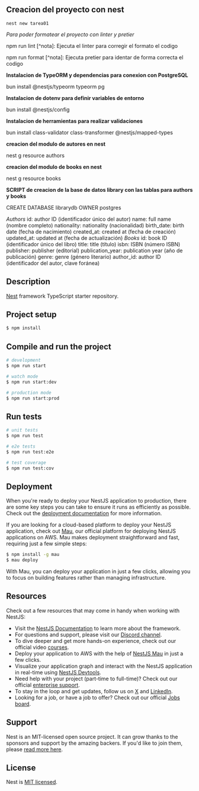 ## Creacion del proyecto con nest

    nest new tarea01

*Para poder formatear el proyecto con linter y pretier*

npm run lint
    [^nota]: Ejecuta el linter para corregir el formato el codigo

npm run format
    [^nota]: Ejecuta pretier para identar de forma correcta el codigo


**Instalacion de TypeORM y dependencias para conexion con PostgreSQL**

bun install @nestjs/typeorm typeorm pg

**Instalacion de dotenv para definir variables de entorno**

bun install @nestjs/config

**Instalacion de herramientas para realizar validaciones**

bun install class-validator class-transformer @nestjs/mapped-types

**creacion del modulo de autores en nest**

nest g resource authors

**creacion del modulo de books en nest**

nest g resource books

**SCRIPT de creacion de la base de datos library con las tablas para authors y books**

CREATE DATABASE librarydb OWNER postgres

*Authors*
id: author ID (identificador único del autor)
name: full name (nombre completo)
nationality: nationality (nacionalidad)
birth_date: birth date (fecha de nacimiento)
created_at: created at (fecha de creación)
updated_at: updated at (fecha de actualización) 
*Books*
id: book ID (identificador único del libro)
title: title (título)
isbn: ISBN (número ISBN)
publisher: publisher (editorial)
publication_year: publication year (año de publicación)
genre: genre (género literario)
author_id: author ID (identificador del autor, clave foránea)



## Description

[Nest](https://github.com/nestjs/nest) framework TypeScript starter repository.

## Project setup

```bash
$ npm install
```

## Compile and run the project

```bash
# development
$ npm run start

# watch mode
$ npm run start:dev

# production mode
$ npm run start:prod
```

## Run tests

```bash
# unit tests
$ npm run test

# e2e tests
$ npm run test:e2e

# test coverage
$ npm run test:cov
```

## Deployment

When you're ready to deploy your NestJS application to production, there are some key steps you can take to ensure it runs as efficiently as possible. Check out the [deployment documentation](https://docs.nestjs.com/deployment) for more information.

If you are looking for a cloud-based platform to deploy your NestJS application, check out [Mau](https://mau.nestjs.com), our official platform for deploying NestJS applications on AWS. Mau makes deployment straightforward and fast, requiring just a few simple steps:

```bash
$ npm install -g mau
$ mau deploy
```

With Mau, you can deploy your application in just a few clicks, allowing you to focus on building features rather than managing infrastructure.

## Resources

Check out a few resources that may come in handy when working with NestJS:

- Visit the [NestJS Documentation](https://docs.nestjs.com) to learn more about the framework.
- For questions and support, please visit our [Discord channel](https://discord.gg/G7Qnnhy).
- To dive deeper and get more hands-on experience, check out our official video [courses](https://courses.nestjs.com/).
- Deploy your application to AWS with the help of [NestJS Mau](https://mau.nestjs.com) in just a few clicks.
- Visualize your application graph and interact with the NestJS application in real-time using [NestJS Devtools](https://devtools.nestjs.com).
- Need help with your project (part-time to full-time)? Check out our official [enterprise support](https://enterprise.nestjs.com).
- To stay in the loop and get updates, follow us on [X](https://x.com/nestframework) and [LinkedIn](https://linkedin.com/company/nestjs).
- Looking for a job, or have a job to offer? Check out our official [Jobs board](https://jobs.nestjs.com).

## Support

Nest is an MIT-licensed open source project. It can grow thanks to the sponsors and support by the amazing backers. If you'd like to join them, please [read more here](https://docs.nestjs.com/support).


## License

Nest is [MIT licensed](https://github.com/nestjs/nest/blob/master/LICENSE).

